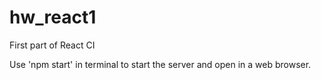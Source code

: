 # hw_react1
First part of React CI

Use 'npm start' in terminal to start the server and open in a web browser.
